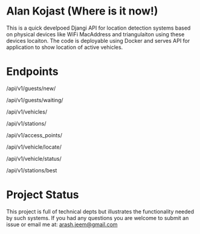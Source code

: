 # Alan Kojast (Where is it now!)
This is a quick develpoed Djangi API for location detection systems based on physical devices like WiFi MacAddress and triangulaiton using these devices locaiton.
The code is deployable using Docker and serves API for application to show location of active vehicles.

# Endpoints
/api/v1/guests/new/

/api/v1/guests/waiting/

/api/v1/vehicles/

/api/v1/stations/

/api/v1/access_points/

/api/v1/vehicle/locate/

/api/v1/vehicle/status/

/api/v1/stations/best


# Project Status
This project is full of technical depts but illustrates the functionality needed by such systems. If you had any questions you are welcome to submit an issue or email me at:
arash.jeem@gmail.com

